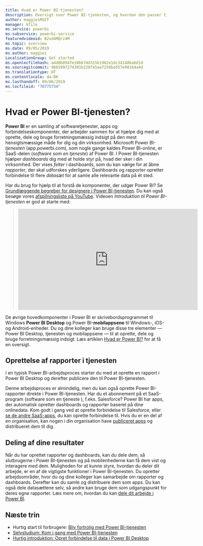 ```yaml
---
title: Hvad er Power BI-tjenesten?
description: Oversigt over Power BI-tjenesten, og hvordan den passer til de øvrige dele af Power BI.
author: maggiesMSFT
manager: kfile
ms.service: powerbi
ms.subservice: powerbi-service
featuredvideoid: B2vd4MQrz4M
ms.topic: overview
ms.date: 09/05/2019
ms.author: maggies
LocalizationGroup: Get started
ms.openlocfilehash: a4d8b094fe10b674d315b1982e1dc34148ba6d1d
ms.sourcegitcommit: 9665997274301b228f45aa7250ba557e90164a4d
ms.translationtype: HT
ms.contentlocale: da-DK
ms.lasthandoff: 09/06/2019
ms.locfileid: "70775734"
---
```

# <a name="what-is-the-power-bi-service"></a>Hvad er Power BI-tjenesten?
**Power BI** er en samling af softwaretjenester, apps og forbindelseskomponenter, der arbejder sammen for at hjælpe dig med at oprette, dele og bruge forretningsmæssig indsigt på den mest hensigtsmæssige måde for dig og din virksomhed. Microsoft Power BI-*tjenesten* (app.powerbi.com), som nogle gange kaldes Power BI-online, er SaaS-delen (*software som en tjeneste*) af Power BI. I Power BI-tjenesten hjælper *dashboards* dig med at holde styr på, hvad der sker i din virksomhed. Der vises *felter* i dashboards, som du kan vælge for at åbne *rapporter*, der skal udforskes yderligere. Dashboards og rapporter opretter forbindelse til flere *datasæt* for at samle alle relevante data på ét sted. 

Har du brug for hjælp til at forstå de komponenter, der udgør Power BI? Se [Grundlæggende begreber for designere i Power BI-tjenesten](service-basic-concepts.md). Du kan også besøge vores [afspilningsliste på YouTube](https://www.youtube.com/playlist?list=PL1N57mwBHtN0JFoKSR0n-tBkUJHeMP2cP). Videoen *Introduktion til Power BI-tjenesten* er god at starte med:

> 
> <iframe width="560" height="315" src="https://www.youtube.com/embed/B2vd4MQrz4M" frameborder="0" allowfullscreen></iframe>
> 

De øvrige hovedkomponenter i Power BI er skrivebordsprogrammet til Windows **Power BI Desktop** og Power BI-**mobilappsene** til Windows-, iOS-og Android-enheder. Du og dine kolleger kan bruge disse tre elementer &mdash; Power BI Desktop, tjenesten og mobilappsene &mdash; til at oprette, dele og bruge forretningsmæssig indsigt. Læs artiklen [Hvad er Power BI?](power-bi-overview.md) for at få en oversigt.

## <a name="creating-reports-in-the-service"></a>Oprettelse af rapporter i tjenesten
I en typisk Power BI-arbejdsproces starter du med at oprette en rapport i Power BI Desktop og derefter publicere den til Power BI-tjenesten.  

Denne arbejdsproces er almindelig, men du kan også oprette Power BI-rapporter direkte i Power BI-tjenesten. Har du et abonnement på et SaaS-program (software som en tjeneste ), f.eks. Salesforce? Power BI har apps, der automatisk opretter dashboards og rapporter baseret på dine onlinedata. Kom godt i gang ved at oprette forbindelse til Salesforce, eller [se de andre SaaS-apps](service-get-data.md), du kan oprette forbindelse til. Hvis du er en del af en organisation, kan nogen i din organisation have [publiceret apps](service-create-distribute-apps.md) og distribueret dem til dig.

## <a name="sharing-your-findings"></a>Deling af dine resultater 

Når du har oprettet rapporter og dashboards, kan du dele dem, så slutbrugerne i Power BI-tjenesten og på mobilenhederne kan få dem vist og interagere med dem. Muligheden for at kunne styre, hvordan du deler dit arbejde, er en af de vigtigste funktioner i Power BI-tjenesten. Du opretter arbejdsområder, hvor du og dine kolleger kan samarbejde om rapporter og dashboards. Derefter kan du samle og distribuere dem som apps. Du kan også dele datasættene selv, så andre kan bruge dem som udgangspunkt for deres egne rapporter. Læs mere om, hvordan du kan [dele dit arbejde i Power BI](service-how-to-collaborate-distribute-dashboards-reports.md).

## <a name="next-steps"></a>Næste trin
- Hurtig start til forbrugere: [Bliv fortrolig med Power BI-tjenesten](consumer/end-user-experience.md)   
- [Selvstudium: Kom i gang med Power BI-tjenesten](service-get-started.md)
- [Hurtig introduktion: Opret forbindelse til data i Power BI Desktop](desktop-quickstart-connect-to-data.md)
